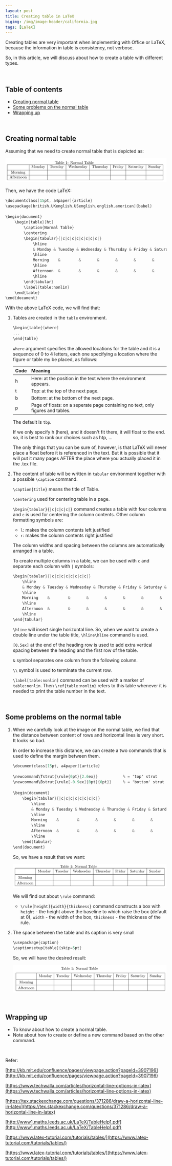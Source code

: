 ```yaml
---
layout: post
title: Creating table in LaTeX
bigimg: /img/image-header/california.jpg
tags: [LaTeX]
---
```


Creating tables are very important when implementing with Office or LaTeX, because the information in table is consistency, not verbose.

So, in this article, we will discuss about how to create a table with different types.

<br>

## Table of contents
- [Creating normal table](#creating-normal-table)
- [Some problems on the normal table](#some-problems-on-the-normal-table)
- [Wrapping up](#wrapping-up)

<br>

## Creating normal table 
Assuming that we need to create normal table that is depicted as:

![](../img/Latex/tables/normal-table.png)

Then, we have the code LaTeX:

```C#
\documentclass[15pt, a4paper]{article}
\usepackage[british,UKenglish,USenglish,english,american]{babel}

\begin{document}
	\begin{table}[ht]
		\caption{Normal Table}
		\centering
		\begin{tabular}{|c|c|c|c|c|c|c|c|}
			\hline
			& Monday & Tuesday & Wednesday & Thursday & Friday & Saturday & Sunday   \\  [0.5ex]
			\hline 
			Morning    &        &       &       &       &       &       &      \\ 
			\hline 
			Afternoon  &        &       &       &       &       &       &    \\ 
			\hline 
		\end{tabular} 
        \label{table:nonlin}
	\end{table}	
\end{document}
```

With the above LaTeX code, we will find that:
1. Tables are created in the ```table``` environment.

    ```C#
    \begin{table}[where]
    ...
    \end{table}
    ```

    ```where``` argument specifies the allowed locations for the table and it is a sequence of 0 to 4 letters, each one specifying a location where the figure or table my be placed, as follows:

    |  Code  | Meaning                          |
    | ------ | -------------------------------- |
    | h      | Here: at the position in the text where the environment appears. |
    | t      | Top: at the top of the next page. |
    | b      | Bottom: at the bottom of the next page. |
    | p      | Page of floats: on a seperate page containing no text, only figures and tables. |

    The default is ```tbp```.

    If we only specify h (here), and it doesn't fit there, it will float to the end. so, it is best to rank our choices such as htp, ...

    The only things that you can be sure of, however, is that LaTeX will never place a float before it is referenced in the text. But it is possible that it will put it many pages AFTER the place where you actually placed it in the .tex file.


2. The content of table will be written in ```tabular``` environment together with a possible ```\caption``` command.

    ```\caption{title}``` means the title of Table.

    ```\centering``` used for centering table in a page.

    ```\begin{tabular}{|c|c|c|c|}``` command creates a table with four columns and ```c``` is used for centering the column contents. Other column formatting symbols are:
    - ```l```: makes the column contents left justified
    - ```r```: makes the column contents right justified

    The column widths and spacing between the columns are automatically arranged in a table.

    To create multiple columns in a table, we can be used with ```c``` and separate each column with ```|``` symbols: 

    ```C#
    \begin{tabular}{|c|c|c|c|c|c|c|c|}
        \hline
        & Monday & Tuesday & Wednesday & Thursday & Friday & Saturday & Sunday   \\  [0.5ex]
        \hline 
        Morning    &        &       &       &       &       &       &      \\ 
        \hline 
        Afternoon  &        &       &       &       &       &       &    \\          [1ex]
        \hline  
    \end{tabular}
    ```

    ```\hline``` will insert single horizontal line. So, when we want to create a double line under the table title, ```\hline\hline``` command is used.

    ```[0.5ex]``` at the end of the heading row is used to add extra vertical spacing between the heading and the first row of the table.

    ```&``` symbol separates one column from the following column.

    ```\\``` symbol is used to terminate the current row.

    ```\label[table:nonlin]``` command can be used with a marker of ```table:nonlin```. Then ```\ref{table:nonlin}``` refers to this table whenever it is needed to print the table number in the text.


<br>

## Some problems on the normal table
1. When we carefully look at the image on the normal table, we find that the distance between content of rows and horizontal lines is very short. It looks so bad.

    In order to increase this distance, we can create a two commands that is used to define the margin between them.

    ```C#
    \documentclass[15pt, a4paper]{article}

    \newcommand\Tstrut{\rule{0pt}{2.6ex}}           % = 'top' strut
    \newcommand\Bstrut{\rule[-0.9ex]{0pt}{0pt}}     % = 'bottom' strut

    \begin{document}
        \begin{tabular}{|c|c|c|c|c|c|c|c|}
			\hline
			& Monday & Tuesday & Wednesday & Thursday & Friday & Saturday & Sunday  \Tstrut  \\  [0.5ex]
			\hline 
			Morning    &        &       &       &       &       &       &   \Tstrut\Bstrut   \\ 
			\hline 
			Afternoon  &        &       &       &       &       &       &  \Tstrut\Bstrut  \\ 
			\hline 
		\end{tabular} 
    \end{document}
    ```

    So, we have a result that we want:

    ![](../img/Latex/tables/right-normal-table.png)

    We will find out about ```\rule``` command:
    - ```\rule[height]{width}{thickness}``` command constructs a box with ```height``` - the height above the baseline to which raise the box (default at 0), ```width``` - the width of the box, ```thickness``` - the thickness of the rule.

2. The space between the table and its caption is very small

    ```C#
    \usepackage{caption}
    \captionsetup[table]{skip=5pt}
    ```

    So, we will have the desired result:

    ![](../img/Latex/tables/add-space-caption-table.png)

<br>

## Wrapping up
- To know about how to create a normal table.
- Note about how to create or define a new command based on the other command.



<br>

Refer:

[http://kb.mit.edu/confluence/pages/viewpage.action?pageId=3907196](http://kb.mit.edu/confluence/pages/viewpage.action?pageId=3907196)

[https://www.techwalla.com/articles/horizontal-line-options-in-latex](https://www.techwalla.com/articles/horizontal-line-options-in-latex)

[https://tex.stackexchange.com/questions/371286/draw-a-horizontal-line-in-latex](https://tex.stackexchange.com/questions/371286/draw-a-horizontal-line-in-latex)

[http://www1.maths.leeds.ac.uk/LaTeX/TableHelp1.pdf](http://www1.maths.leeds.ac.uk/LaTeX/TableHelp1.pdf)

[https://www.latex-tutorial.com/tutorials/tables/](https://www.latex-tutorial.com/tutorials/tables/)

[https://www.latex-tutorial.com/tutorials/tables/](https://www.latex-tutorial.com/tutorials/tables/)